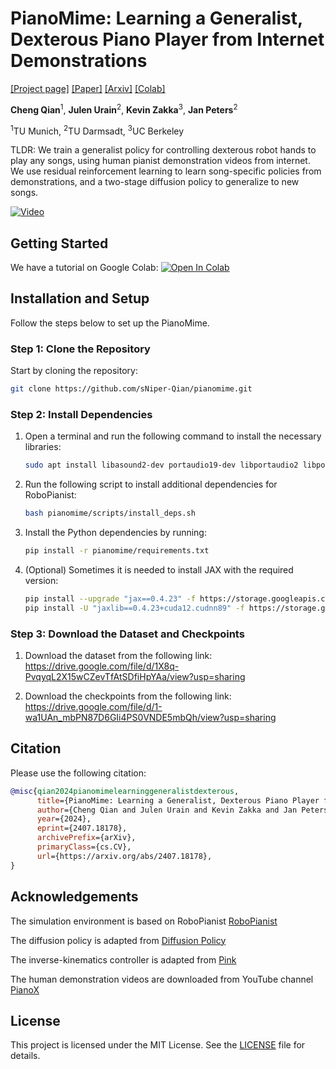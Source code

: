 # PianoMime: Learning a Generalist, Dexterous Piano Player from Internet Demonstrations
[[Project page]](https://pianomime.github.io/)
[[Paper]](https://arxiv.org/pdf/2407.18178)
[[Arxiv]](https://arxiv.org/abs/2407.18178)
[[Colab]](https://colab.research.google.com/drive/1Rv1XGPA0a4x3a_M6yXc7uiwKnmmIu95o?usp=sharing)

**Cheng Qian**<sup>1</sup>, **Julen Urain**<sup>2</sup>, **Kevin Zakka**<sup>3</sup>, **Jan Peters**<sup>2</sup>

<sup>1</sup>TU Munich, 
<sup>2</sup>TU Darmsadt, 
<sup>3</sup>UC Berkeley

TLDR:
We train a generalist policy for controlling dexterous robot hands to play any songs,
using human pianist demonstration videos from internet. We use residual reinforcement learning to learn song-specific policies from demonstrations, and a two-stage diffusion policy to generalize to new songs.

[![Video](https://i.ytimg.com/vi/LW0AiBIcnL0/hqdefault.jpg)](https://youtu.be/LW0AiBIcnL0)

## Getting Started

We have a tutorial on Google Colab:
[![Open In Colab](https://colab.research.google.com/assets/colab-badge.svg)](https://colab.research.google.com/drive/1Rv1XGPA0a4x3a_M6yXc7uiwKnmmIu95o?usp=sharing)

## Installation and Setup

Follow the steps below to set up the PianoMime.

### Step 1: Clone the Repository
Start by cloning the repository:
    
```sh
git clone https://github.com/sNiper-Qian/pianomime.git
```

### Step 2: Install Dependencies

1. Open a terminal and run the following command to install the necessary libraries:

    ```sh
    sudo apt install libasound2-dev portaudio19-dev libportaudio2 libportaudiocpp0 ffmpeg
    ```

2. Run the following script to install additional dependencies for RoboPianist:

    ```sh
    bash pianomime/scripts/install_deps.sh
    ```

3. Install the Python dependencies by running:

    ```sh
    pip install -r pianomime/requirements.txt
    ```

4. (Optional) Sometimes it is needed to install JAX with the required version:

    ```sh
    pip install --upgrade "jax==0.4.23" -f https://storage.googleapis.com/jax-releases/jax_cuda_releases.html
    pip install -U "jaxlib==0.4.23+cuda12.cudnn89" -f https://storage.googleapis.com/jax-releases/jax_cuda_releases.html
    ```

### Step 3: Download the Dataset and Checkpoints

1. Download the dataset from the following link:
   https://drive.google.com/file/d/1X8q-PvqyqL2X15wCZevTfAtSDfiHpYAa/view?usp=sharing

2. Download the checkpoints from the following link:
   https://drive.google.com/file/d/1-wa1UAn_mbPN87D6GIi4PS0VNDE5mbQh/view?usp=sharing

## Citation

Please use the following citation:

```bibtex
@misc{qian2024pianomimelearninggeneralistdexterous,
      title={PianoMime: Learning a Generalist, Dexterous Piano Player from Internet Demonstrations}, 
      author={Cheng Qian and Julen Urain and Kevin Zakka and Jan Peters},
      year={2024},
      eprint={2407.18178},
      archivePrefix={arXiv},
      primaryClass={cs.CV},
      url={https://arxiv.org/abs/2407.18178}, 
}
```

## Acknowledgements

The simulation environment is based on RoboPianist [RoboPianist](https://github.com/google-research/robopianist)  

The diffusion policy is adapted from [Diffusion Policy](https://github.com/real-stanford/diffusion_policy)

The inverse-kinematics controller is adapted from [Pink](https://github.com/stephane-caron/pink)

The human demonstration videos are downloaded from YouTube channel [PianoX](https://www.youtube.com/channel/UCsR6ZEA0AbBhrF-NCeET6vQ)

## License

This project is licensed under the MIT License. See the [LICENSE](LICENSE) file for details.
